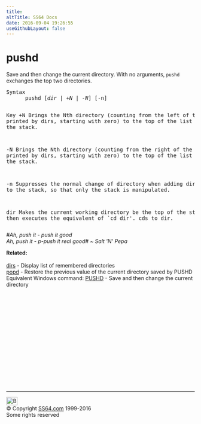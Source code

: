 ```yaml
---
title:
altTitle: SS64 Docs
date: 2016-09-04 19:26:55
useGithubLayout: false
---
```

<!-- #BeginLibraryItem "/Library/head_bash.lbi" --><!-- #EndLibraryItem --><h1>pushd</h1> 
<p>Save and then change the current directory. With no arguments, 
<code>pushd</code> exchanges the top two directories.</p>
<pre>Syntax
      pushd [<var>dir</var> | <var>+N</var> | <var>-N</var>] [-n]

Key
   +N   Brings the Nth directory (counting from the left of the list 
        printed by dirs, starting with zero) to the top of the list by 
        rotating the stack. 

   -N   Brings the Nth directory (counting from the right of the list 
        printed by dirs, starting with zero) to the top of the list by 
        rotating the stack. 

   -n   Suppresses the normal change of directory when adding directories to the 
        stack, so that only the stack is manipulated. 

   dir  Makes the current working directory be the top of the stack, and then executes 
        the equivalent of `cd dir'. cds to dir.</pre>
<p class="quote"><i>#Ah, push it - push it good<br>
Ah, push it - p-push it real good# ~ Salt 'N' Pepa</i></p>
<p><b>Related:</b><br>
<br>
<a href="dirs.html">dirs</a> - Display list of remembered directories <br>
<a href="popd.html">popd</a> - Restore the previous value of the current directory 
saved by PUSHD <br>
Equivalent Windows command: 
<a href="../nt/pushd.html">PUSHD</a> - Save and then change the current directory</p><!-- #BeginLibraryItem "/Library/foot_bash.lbi" --><p>
<!-- bash300 -->
<ins class="adsbygoogle" style="display:inline-block;width:300px;height:250px" data-ad-client="ca-pub-6140977852749469" data-ad-slot="4615356305"></ins>
<script>
(adsbygoogle = window.adsbygoogle || []).push({});
</script></p>
<hr>
<div id="bl" class="footer"><a href="pushd.html#"><img src="../images/top.png" width="30" height="22" alt="Back to the Top"></a></div>
<div id="br" class="footer, tagline">© Copyright <a href="http://ss64.com/">SS64.com</a> 1999-2016<br>
Some rights reserved</div><!-- #EndLibraryItem -->


